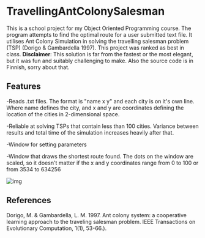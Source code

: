 # TravellingAntColonySalesman

This is a school project for my Object Oriented Programming course. The program attempts to find the optimal route for a user submitted text file. It utilises Ant Colony Simulation in solving the travelling salesman problem (TSP) (Dorigo & Gambardella 1997). This project was ranked as best in class. **Disclaimer**: This solution is far from the fastest or the most elegant, but it was fun and suitably challenging to make. Also the source code is in Finnish, sorry about that.

## Features

  -Reads .txt files. The format is "name x y" and each city is on it's own line. Where name defines the city, and x and y are coordinates   defining the location of the cities in 2-dimensional space.
  
  -Reliable at solving TSPs that contain less than 100 cities. Variance between results and total time of the simulation increases 
  heavily after that.
 
  -Window for setting parameters
 
  -Window that draws the shortest route found. The dots on the window are scaled, so it doesn't matter if the x and y coordinates range 
  from 0 to 100 or from 3534 to 634256
  
  ![img](https://i.imgur.com/sxM2HOF.png)

  
## References

Dorigo, M. & Gambardella, L. M. 1997. Ant colony system: a cooperative learning approach to the traveling salesman problem.  IEEE Transactions on Evolutionary Computation, 1(1), 53-66.).



